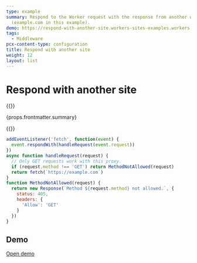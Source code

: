 ```yaml
---
type: example
summary: Respond to the Worker request with the response from another website
  (example.com in this example).
demo: https://respond-with-another-site.workers-sites-examples.workers.dev
tags:
  - Middleware
pcx-content-type: configuration
title: Respond with another site
weight: 12
layout: list
---
```


# Respond with another site

{{<content-column>}}
  <p>{props.frontmatter.summary}</p>
{{</content-column>}}

```js
addEventListener('fetch', function(event) {
  event.respondWith(handleRequest(event.request))
})
async function handleRequest(request) {
  // Only GET requests work with this proxy.
  if (request.method !== 'GET') return MethodNotAllowed(request)
  return fetch(`https://example.com`)
}
function MethodNotAllowed(request) {
  return new Response(`Method ${request.method} not allowed.`, {
    status: 405,
    headers: {
      'Allow': 'GET'
    }
  })
}
```

## Demo

<p><a href={props.frontmatter.demo}>Open demo</a></p>

<Demo src={props.frontmatter.demo} title={props.frontmatter.summary} aspectRatio={16/9}/>
